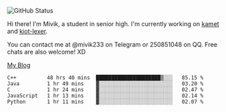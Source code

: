 ![GitHub Status](https://github-readme-stats.vercel.app/api?show_icons=true&username=Mivik)

Hi there! I'm Mivik, a student in senior high. I'm currently working on [kamet](https://github.com/Mivik/kamet) and [kiot-lexer](https://github.com/KiotLand/kiot-lexer).

You can contact me at @mivik233 on Telegram or 250851048 on QQ. Free chats are also welcome! XD

[My Blog](https://mivik.gitee.io)

<!--START_SECTION:waka-->
```text
C++          48 hrs 40 mins  █████████████████████▒░░░   85.15 % 
Java         1 hr 49 mins    ▓░░░░░░░░░░░░░░░░░░░░░░░░   03.20 % 
C            1 hr 24 mins    ▓░░░░░░░░░░░░░░░░░░░░░░░░   02.47 % 
JavaScript   1 hr 13 mins    ▓░░░░░░░░░░░░░░░░░░░░░░░░   02.14 % 
Python       1 hr 11 mins    ▓░░░░░░░░░░░░░░░░░░░░░░░░   02.07 % 
```
<!--END_SECTION:waka-->
